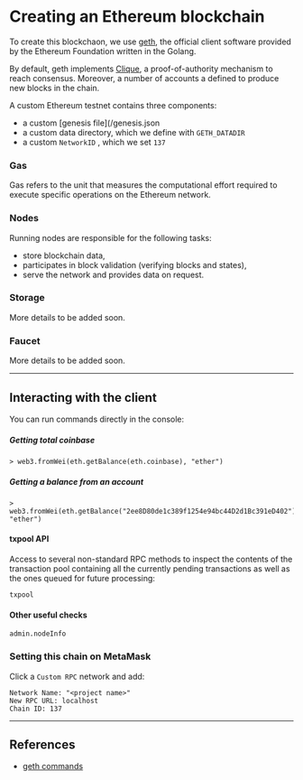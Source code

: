# Creating an Ethereum blockchain

To create this blockchaon, we use [geth](https://geth.ethereum.org/), the official client software provided by the Ethereum Foundation written in the Golang.

By default, geth implements [Clique](https://eips.ethereum.org/EIPS/eip-225#:~:text=Clique%20is%20a%20proof%2Dof,any%20client%20with%20minimal%20effort.), a proof-of-authority mechanism to reach consensus. Moreover, a number of accounts a defined to produce new blocks in the chain.

A custom Ethereum testnet contains three components:

* a custom [genesis file](/genesis.json
* a custom data directory, which we define with `GETH_DATADIR`
* a custom `NetworkID` , which we set `137`


### Gas

Gas refers to the unit that measures the computational effort required to execute specific operations on the Ethereum network.

### Nodes

Running nodes are responsible for the following tasks:

- store blockchain data,
- participates in block validation (verifying blocks and states),
- serve the network and provides data on request.

### Storage

More details to be added soon.

### Faucet

More details to be added soon.

---

## Interacting with the client


You can run commands directly in the console:


##### Getting total coinbase

```
> web3.fromWei(eth.getBalance(eth.coinbase), "ether")
```

##### Getting a balance from an account

```
> web3.fromWei(eth.getBalance("2ee8D80de1c389f1254e94bc44D2d1Bc391eD402"), "ether")
```
#### txpool API

Access to several non-standard RPC methods to inspect the contents of the transaction pool containing all the currently pending transactions as well as the ones queued for future processing:

```
txpool
```

#### Other useful checks

```
admin.nodeInfo
```



### Setting this chain on MetaMask

Click a `Custom RPC` network and add:

```
Network Name: "<project name>"
New RPC URL: localhost
Chain ID: 137
```

---

## References

* [geth commands](https://geth.ethereum.org/docs/interface/command-line-options)

